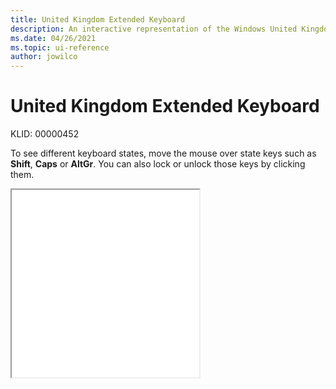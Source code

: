 ```yaml
---
title: United Kingdom Extended Keyboard
description: An interactive representation of the Windows United Kingdom Extended keyboard. To see different keyboard states, click or move the mouse over the state keys.
ms.date: 04/26/2021
ms.topic: ui-reference
author: jowilco
---
```


# United Kingdom Extended Keyboard

KLID: 00000452

To see different keyboard states, move the mouse over state keys such as **Shift**, **Caps** or **AltGr**. You can also lock or unlock those keys by clicking them.

<iframe src="kbdukx.html" height="300"></iframe>
